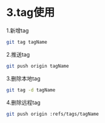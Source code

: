 # 3.tag使用

1.新增tag

```bash
git tag tagName
```

2.推送tag

```bash
git push origin tagName
```

3.删除本地tag

```bash
git tag -d tagName
```

4.删除远程tag

```bash
git push origin :refs/tags/tagName
```